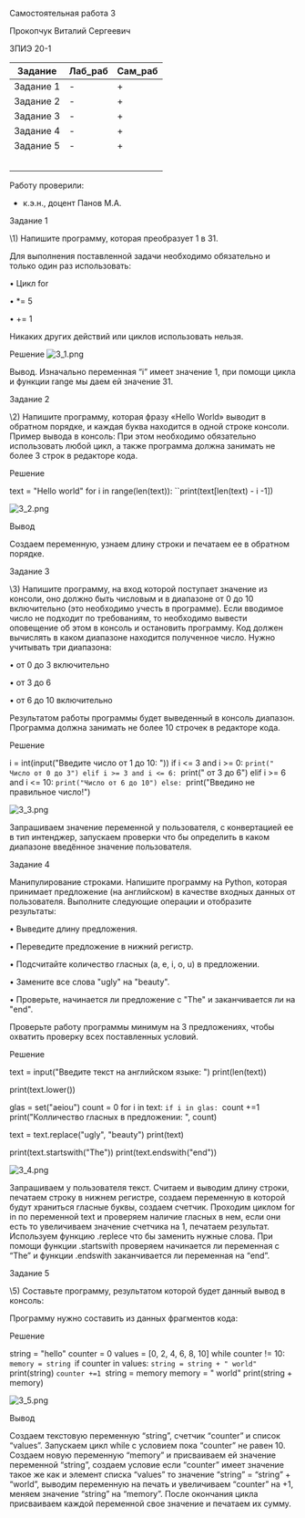 ﻿Самостоятельная работа 3


Прокопчук Виталий Сергеевич

ЗПИЭ 20-1


| Задание   | Лаб_раб | Сам_раб |
| ------------------ | --------------- | --------------- |
| Задание 1 | -             | +             |
| Задание 2 | -             | +             |
| Задание 3 | -             | +             |
| Задание 4 | -             | +             |
| Задание 5 | -             | +             |
|                  |               |               |
|                  |               |               |
|                  |               |               |
|                  |               |               |
|                  |               |               |

Работу проверили:

* к.э.н., доцент Панов М.А.

Задание 1

\1)	Напишите программу, которая преобразует 1 в 31\.

Для выполнения поставленной задачи необходимо обязательно и только один раз использовать:

•	Цикл for

•	\*= 5

•	+= 1

Никаких других действий или циклов использовать нельзя.

Решение ![3_1.png](./assets/1696782579734-3_1.png)

Вывод. Изначально переменная “i” имеет значение 1, при помощи цикла и функции range мы даем ей значение 31.

Задание 2

\2)	Напишите программу, которая фразу «Hello World» выводит в обратном порядке, и каждая буква находится в одной строке консоли\. Пример вывода в консоль: При этом необходимо обязательно использовать любой цикл, а также программа должна занимать не более 3 строк в редакторе кода\.

Решение

text = "Hello world"
for i in range(len(text)):
``print(text[len(text) - i -1])

![3_2.png](./assets/1696782650027-3_2.png)

Вывод

Создаем переменную, узнаем длину строки и печатаем ее в обратном порядке.

Задание 3

\3)	Напишите программу, на вход которой поступает значение из консоли, оно должно быть числовым и в диапазоне от 0 до 10 включительно (это необходимо учесть в программе)\. Если вводимое число не подходит по требованиям, то необходимо вывести оповещение об этом в консоль и остановить программу\. Код должен вычислять в каком диапазоне находится полученное число\. Нужно учитывать три диапазона:

•	от 0 до 3 включительно

•	от 3 до 6

•	от 6 до 10 включительно

Результатом работы программы будет выведенный в консоль диапазон. Программа должна занимать не более 10 строчек в редакторе кода.

Решение

i = int(input("Введите число от 1 до 10: "))
if i <= 3 and i >= 0:
``print(" Число от 0 до 3") elif i >= 3 and i <= 6: ``print(" от 3 до 6")
elif i >= 6 and i <= 10:
``print("Число от 6 до 10") else: ``print("Введино не правильное число!")

![3_3.png](./assets/1696782676694-3_3.png)

Запрашиваем значение переменной у пользователя, с конвертацией ее в тип интенджер, запускаем проверки что бы определить в каком диапазоне введённое значение пользователя.

Задание 4

Манипулирование строками. Напишите программу на Python, которая принимает предложение (на английском) в качестве входных данных от пользователя. Выполните следующие операции и отобразите результаты:

•	Выведите длину предложения.

•	Переведите предложение в нижний регистр.

•	Подсчитайте количество гласных (a, e, i, o, u) в предложении.

•	Замените все слова "ugly" на "beauty".

•	Проверьте, начинается ли предложение с "The" и заканчивается ли на "end".

Проверьте работу программы минимум на 3 предложениях, чтобы охватить проверку всех поставленных условий.

Решение

text = input("Введите текст на английском языке: ")
print(len(text))

print(text.lower())

glas = set("aeiou")
count = 0
for i in text:
``if i in glas: ``count +=1
print("Колличество гласных в предложении: ", count)

text = text.replace("ugly", "beauty")
print(text)

print(text.startswith("The"))
print(text.endswith("end"))

![3_4.png](./assets/3_4.png)

Запрашиваем у пользователя текст. Считаем и выводим длину строки, печатаем строку в нижнем регистре, создаем переменную в которой будут храниться гласные буквы, создаем счетчик. Проходим циклом for in по переменной text и проверяем наличие гласных в нем, если они есть то увеличиваем значение счетчика на 1, печатаем результат. Используем функцию .replece что бы заменить нужные слова. При помощи функции .startswith проверяем начинается ли переменная с “The” и функции .endswith заканчивается ли переменная на “end”.

Задание 5

\5)	Составьте программу, результатом которой будет данный вывод в консоль:

Программу нужно составить из данных фрагментов кода:

Решение

string = "hello"
counter = 0
values = [0, 2, 4, 6, 8, 10]
while counter != 10:
``memory = string ``if counter in values:
``string = string + " world" ``print(string)
``counter +=1 ``string = memory
memory = " world"
print(string + memory)

![3_5.png](./assets/3_5.png)

Вывод

Создаем текстовую переменную “string”, счетчик “counter” и список “values”. Запускаем цикл while с условием пока “counter” не равен 10. Создаем новую переменную “memory” и присваиваем ей значение переменной “string”, создаем условие если “counter” имеет значение такое же как и элемент списка “values” то значение “string” = “string” + “world”, выводим переменную на печать и увеличиваем “counter” на +1, меняем значение “string” на “memory”. После окончания цикла присваиваем каждой переменной свое значение и печатаем их сумму.
